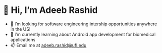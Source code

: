 # 👋 Hi, I’m Adeeb Rashid
- 👀 I’m looking for software engineering intership opportunities anywhere in the US!
- 🌱 I’m currently learning about Android app development for biomedical applications
- 📫 Email me at adeeb.rashid@ufl.edu

<!---
adeeb18/adeeb18 is a ✨ special ✨ repository because its `README.md` (this file) appears on your GitHub profile.
You can click the Preview link to take a look at your changes.
--->
